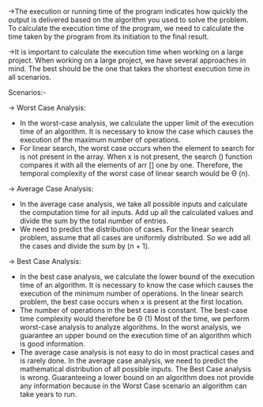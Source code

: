 ->The execution or running time of the program indicates how quickly the output is delivered based on the algorithm you used to solve the problem. To calculate the execution time of the program, we need to calculate the time taken by the program from its initiation to the final result.

->It is important to calculate the execution time when working on a large project. When working on a large project, we have several approaches in mind. The best should be the one that takes the shortest execution time in all scenarios.

Scenarios:- 

-> Worst Case Analysis:
- In the worst-case analysis, we calculate the upper limit of the execution time of an algorithm. It is necessary to know the case which causes the execution of the maximum number of operations.
- For linear search, the worst case occurs when the element to search for is not present in the array. When x is not present, the search () function compares it with all the elements of arr [] one by one. Therefore, the temporal complexity of the worst case of linear search would be Θ (n).

-> Average Case Analysis:
- In the average case analysis, we take all possible inputs and calculate the computation time for all inputs. Add up all the calculated values ​​and divide the sum by the total number of entries.
- We need to predict the distribution of cases. For the linear search problem, assume that all cases are uniformly distributed. So we add all the cases and divide the sum by (n + 1).

-> Best Case Analysis:
- In the best case analysis, we calculate the lower bound of the execution time of an algorithm. It is necessary to know the case which causes the execution of the minimum number of operations. In the linear search problem, the best case occurs when x is present at the first location.
- The number of operations in the best case is constant. The best-case time complexity would therefore be Θ (1) Most of the time, we perform worst-case analysis to analyze algorithms. In the worst analysis, we guarantee an upper bound on the execution time of an algorithm which is good information.
- The average case analysis is not easy to do in most practical cases and is rarely done. In the average case analysis, we need to predict the mathematical distribution of all possible inputs. The Best Case analysis is wrong. Guaranteeing a lower bound on an algorithm does not provide any information because in the Worst Case scenario an algorithm can take years to run.
